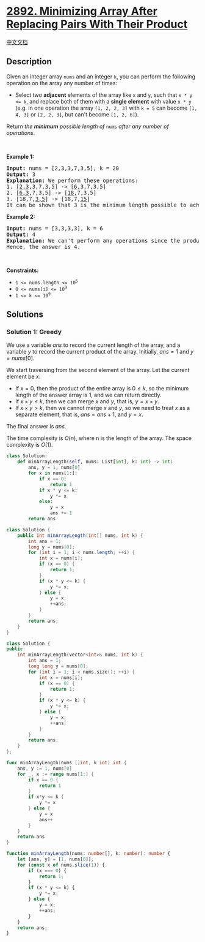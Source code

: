 # [2892. Minimizing Array After Replacing Pairs With Their Product](https://leetcode.com/problems/minimizing-array-after-replacing-pairs-with-their-product)

[中文文档](/solution/2800-2899/2892.Minimizing%20Array%20After%20Replacing%20Pairs%20With%20Their%20Product/README.md)

<!-- tags:Greedy,Array,Dynamic Programming -->

## Description

<p>Given an integer array <code>nums</code> and an integer <code>k</code>, you can perform the following operation on the array any number of times:</p>

<ul>
	<li>Select two <strong>adjacent</strong> elements of the array like <code>x</code> and <code>y</code>, such that <code>x * y &lt;= k</code>, and replace both of them with a <strong>single element</strong> with value <code>x * y</code> (e.g. in one operation the array <code>[1, 2, 2, 3]</code> with <code>k = 5</code> can become <code>[1, 4, 3]</code> or <code>[2, 2, 3]</code>, but can&#39;t become <code>[1, 2, 6]</code>).</li>
</ul>

<p>Return <em>the <strong>minimum</strong> possible length of </em><code>nums</code><em> after any number of operations</em>.</p>

<p>&nbsp;</p>
<p><strong class="example">Example 1:</strong></p>

<pre>
<strong>Input:</strong> nums = [2,3,3,7,3,5], k = 20
<strong>Output:</strong> 3
<strong>Explanation:</strong> We perform these operations:
1. [<u>2,3</u>,3,7,3,5] -&gt; [<u>6</u>,3,7,3,5]
2. [<u>6,3</u>,7,3,5] -&gt; [<u>18</u>,7,3,5]
3. [18,7,<u>3,5</u>] -&gt; [18,7,<u>15</u>]
It can be shown that 3 is the minimum length possible to achieve with the given operation.
</pre>

<p><strong class="example">Example 2:</strong></p>

<pre>
<strong>Input:</strong> nums = [3,3,3,3], k = 6
<strong>Output:</strong> 4
<strong>Explanation:</strong> We can&#39;t perform any operations since the product of every two adjacent elements is greater than 6.
Hence, the answer is 4.</pre>

<p>&nbsp;</p>
<p><strong>Constraints:</strong></p>

<ul>
	<li><code>1 &lt;= nums.length &lt;= 10<sup>5</sup></code></li>
	<li><code>0 &lt;= nums[i] &lt;= 10<sup>9</sup></code></li>
	<li><code>1 &lt;= k &lt;= 10<sup>9</sup></code></li>
</ul>

## Solutions

### Solution 1: Greedy

We use a variable $ans$ to record the current length of the array, and a variable $y$ to record the current product of the array. Initially, $ans = 1$ and $y = nums[0]$.

We start traversing from the second element of the array. Let the current element be $x$:

-   If $x = 0$, then the product of the entire array is $0 \le k$, so the minimum length of the answer array is $1$, and we can return directly.
-   If $x \times y \le k$, then we can merge $x$ and $y$, that is, $y = x \times y$.
-   If $x \times y \gt k$, then we cannot merge $x$ and $y$, so we need to treat $x$ as a separate element, that is, $ans = ans + 1$, and $y = x$.

The final answer is $ans$.

The time complexity is $O(n)$, where n is the length of the array. The space complexity is $O(1)$.

<!-- tabs:start -->

```python
class Solution:
    def minArrayLength(self, nums: List[int], k: int) -> int:
        ans, y = 1, nums[0]
        for x in nums[1:]:
            if x == 0:
                return 1
            if x * y <= k:
                y *= x
            else:
                y = x
                ans += 1
        return ans
```

```java
class Solution {
    public int minArrayLength(int[] nums, int k) {
        int ans = 1;
        long y = nums[0];
        for (int i = 1; i < nums.length; ++i) {
            int x = nums[i];
            if (x == 0) {
                return 1;
            }
            if (x * y <= k) {
                y *= x;
            } else {
                y = x;
                ++ans;
            }
        }
        return ans;
    }
}
```

```cpp
class Solution {
public:
    int minArrayLength(vector<int>& nums, int k) {
        int ans = 1;
        long long y = nums[0];
        for (int i = 1; i < nums.size(); ++i) {
            int x = nums[i];
            if (x == 0) {
                return 1;
            }
            if (x * y <= k) {
                y *= x;
            } else {
                y = x;
                ++ans;
            }
        }
        return ans;
    }
};
```

```go
func minArrayLength(nums []int, k int) int {
	ans, y := 1, nums[0]
	for _, x := range nums[1:] {
		if x == 0 {
			return 1
		}
		if x*y <= k {
			y *= x
		} else {
			y = x
			ans++
		}
	}
	return ans
}
```

```ts
function minArrayLength(nums: number[], k: number): number {
    let [ans, y] = [1, nums[0]];
    for (const x of nums.slice(1)) {
        if (x === 0) {
            return 1;
        }
        if (x * y <= k) {
            y *= x;
        } else {
            y = x;
            ++ans;
        }
    }
    return ans;
}
```

<!-- tabs:end -->

<!-- end -->
